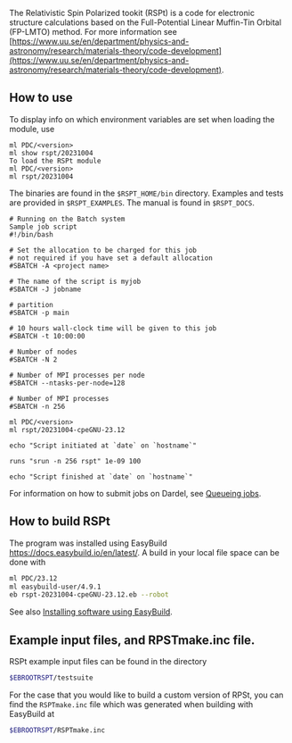 The Relativistic Spin Polarized tookit (RSPt) is a code for electronic structure calculations based on the Full-Potential Linear Muffin-Tin Orbital (FP-LMTO) method. For more information see [https://www.uu.se/en/department/physics-and-astronomy/research/materials-theory/code-development](https://www.uu.se/en/department/physics-and-astronomy/research/materials-theory/code-development).

## How to use

To display info on which environment variables are set when loading the module, use
```
ml PDC/<version>
ml show rspt/20231004
To load the RSPt module
ml PDC/<version>
ml rspt/20231004
```
The binaries are found in the ``$RSPT_HOME/bin`` directory.
Examples and tests are provided in ``$RSPT_EXAMPLES``.
The manual is found in ``$RSPT_DOCS``.
```
# Running on the Batch system
Sample job script
#!/bin/bash

# Set the allocation to be charged for this job
# not required if you have set a default allocation
#SBATCH -A <project name>

# The name of the script is myjob
#SBATCH -J jobname

# partition
#SBATCH -p main

# 10 hours wall-clock time will be given to this job
#SBATCH -t 10:00:00

# Number of nodes
#SBATCH -N 2

# Number of MPI processes per node
#SBATCH --ntasks-per-node=128

# Number of MPI processes
#SBATCH -n 256

ml PDC/<version>
ml rspt/20231004-cpeGNU-23.12

echo "Script initiated at `date` on `hostname`"

runs "srun -n 256 rspt" 1e-09 100

echo "Script finished at `date` on `hostname`"
```

For information on how to submit jobs on Dardel, see [Queueing jobs](https://www.pdc.kth.se/support/documents/run_jobs/queueing_jobs.html).

## How to build RSPt

The program was installed using EasyBuild https://docs.easybuild.io/en/latest/.
A build in your local file space can be done with

```bash
ml PDC/23.12
ml easybuild-user/4.9.1
eb rspt-20231004-cpeGNU-23.12.eb --robot
```

See also [Installing software using EasyBuild](https://support.pdc.kth.se/doc/contact/contact_support/-docs/software_development/easybuild/).

## Example input files, and RPSTmake.inc file.

RSPt example input files can be found
in the directory
```bash
$EBROOTRSPT/testsuite
```
For the case that you would like to build a custom version
of RPSt, you can find the `RSPTmake.inc` file which was generated
when building with EasyBuild at
```bash
$EBROOTRSPT/RSPTmake.inc
```
